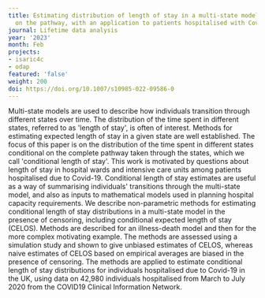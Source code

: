 ```yaml
---
title: Estimating distribution of length of stay in a multi-state model conditional
  on the pathway, with an application to patients hospitalised with Covid-19.
journal: Lifetime data analysis
year: '2023'
month: Feb
projects:
- isaric4c
- odap
featured: 'false'
weight: 200
doi: https://doi.org/10.1007/s10985-022-09586-0
---
```


Multi-state models are used to describe how individuals transition through different states over time. The distribution of the time spent in different states, referred to as 'length of stay', is often of interest. Methods for estimating expected length of stay in a given state are well established. The focus of this paper is on the distribution of the time spent in different states conditional on the complete pathway taken through the states, which we call 'conditional length of stay'. This work is motivated by questions about length of stay in hospital wards and intensive care units among patients hospitalised due to Covid-19. Conditional length of stay estimates are useful as a way of summarising individuals' transitions through the multi-state model, and also as inputs to mathematical models used in planning hospital capacity requirements. We describe non-parametric methods for estimating conditional length of stay distributions in a multi-state model in the presence of censoring, including conditional expected length of stay (CELOS). Methods are described for an illness-death model and then for the more complex motivating example. The methods are assessed using a simulation study and shown to give unbiased estimates of CELOS, whereas naive estimates of CELOS based on empirical averages are biased in the presence of censoring. The methods are applied to estimate conditional length of stay distributions for individuals hospitalised due to Covid-19 in the UK, using data on 42,980 individuals hospitalised from March to July 2020 from the COVID19 Clinical Information Network.